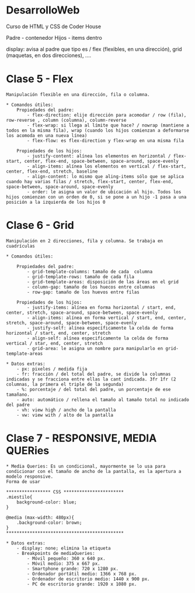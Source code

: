 # DesarrolloWeb
Curso de HTML y CSS de Coder House


Padre - contenedor
Hijos - items dentro

display: avisa al padre que tipo es / flex (flexibles, en una dirección), grid (maquetas, en dos direcciones), ....
        
# Clase 5 - Flex

    Manipulación flexible en una dirección, fila o columna.

    * Comandos útiles:
        Propiedades del padre:
            - flex-direction: elije dirección para acomodar / row (fila), row-reverse , column (columna), column-reverse
            - flex-wrap: si llega al límite que hace? / nowrap (mantiene a todos en la misma fila), wrap (cuando los hijos comienzan a deformarse los acomoda en una nueva línea)
            - flex-flow: es flex-direction y flex-wrap en una misma fila
        
        Propiedades de los hijos:
            - justify-content: alínea los elementos en horizontal / flex-start, center, flex-end, space-between, space-around, space-evenly
            - align-items: alínea los elementos en vertical / flex-start, center, flex-end, stretch, baseline
            - align-content: lo mismo que aling-items sólo que se aplica cuando hay varias filas / stretch, flex-start, center, flex-end, space-between, space-around, space-evenly
            - order: le asigna un valor de ubicación al hijo. Todos los hijos comienzan con un orden de 0, si se pone a un hijo -1 pasa a una posición a la izquierda de los hijos 0

# Clase 6 - Grid

    Manipulación en 2 direcciones, fila y columna. Se trabaja en cuadrículas
    
    * Comandos útiles:

        Propiedades del padre:
            - grid-template-columns: tamaño de cada  columna
            - grid-template-rows: tamaño de cada fila
            - grid-template-areas: disposición de las áreas en el grid
            - column-gap: tamaño de los huecos entre columnas
            - row-gap: tamaño de los huevos entre filas
        
        Propiedades de los hijos:
            - justify-items: alínea en forma horizontal / start, end, center, stretch, space-around, space-between, space-evenly
            - align-items: alínea en forma vertical / start, end, center, stretch, space-around, space-between, space-evenly
            - justify-self: alínea específicamente la celda de forma horizontal / start, end, center, stretch
            - align-self: alínea especificamente la celda de forma vertical / star, end, center, stretch
            - grid-area: le asigna un nombre para manipularlo en grid-template-areas

    * Datos extras:
        - px: pixeles / medida fija
        - fr: fracción / del total del padre, se divide la columnas indicadas y se fracciona entre ellas la cant indicada. 3fr 1fr (2 columnas, la primera el triple de la segunda) 
        - %: porcentaje / del total del padre, un porcentaje de ese tamañano.
        - auto: automático / rellena el tamaño al tamaño total no indicado del padre
        - vh: view high / ancho de la pantalla
        - vw: view with / alto de la pantalla

# Clase 7 - RESPONSIVE, MEDIA QUERies

    * Media Queries: Es un condicional, mayormente se lo usa para condicionar con el tamaño de ancho de la pantalla, es la apertura a modelo responsive.
    Forma de usar
    
    ***************** CSS ***********************
    .miestilo{
        background-color: blue;
    }

    @media (max-width: 480px){
        .background-color: brown;
    }
    *********************************************

    * Datos extras:
        - display: none; elimina la etiqueta
        - Breakpoints de mediaQueries:
            - Móvil pequeño: 360 x 640 px.
            - Móvil medio: 375 x 667 px.
            - Smartphone grande: 720 x 1280 px.
            - Ordenador portátil medio: 1366 x 768 px.
            - Ordenador de escritorio medio: 1440 x 900 px.
            - PC de escritorio grande: 1920 x 1080 px.
